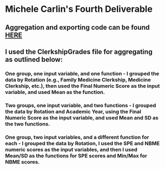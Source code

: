 # Michele Carlin's Fourth Deliverable

## Aggregation and exporting code can be found [HERE](https://dacss-690r.github.io/Fourth_Deliverable/)

## I used the ClerkshipGrades file for aggregating as outlined below:

### One group, one input variable, and one function - I grouped the data by Rotation (e.g., Family Medicine Clerkship, Medicine Clerkship, etc.), then used the Final Numeric Score as the input variable, and used Mean as the function.

### Two groups, one input variable, and two functions - I grouped the data by Rotation and Academic Year, using the Final Numeric Score as the input variable, and used Mean and SD as the two functions.

### One group, two input variables, and a different function for each - I grouped the data by Rotation, I used the SPE and NBME numeric scores as the input variables, and then I used Mean/SD as the functions for SPE scores and Min/Max for NBME scores.

